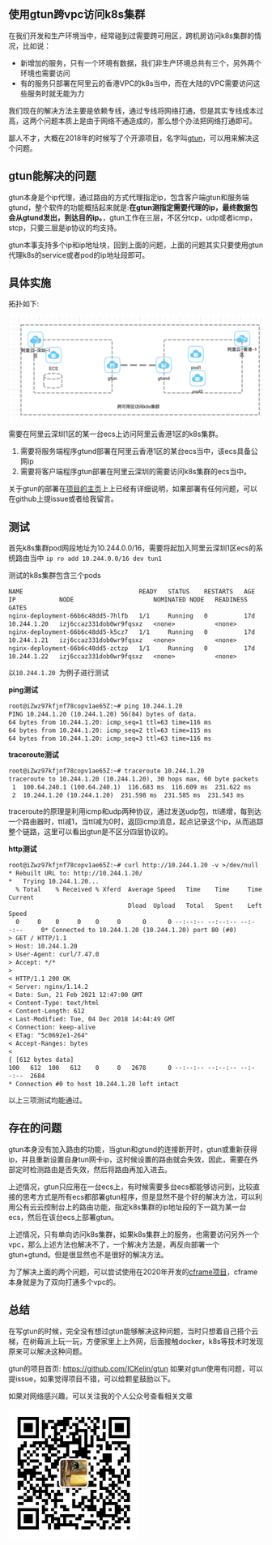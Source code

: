 ## 使用gtun跨vpc访问k8s集群
在我们开发和生产环境当中，经常碰到过需要跨可用区，跨机房访问k8s集群的情况，比如说：

- 新增加的服务，只有一个环境有数据，我们非生产环境总共有三个，另外两个环境也需要访问
- 有的服务只部署在阿里云的香港VPC的k8s当中，而在大陆的VPC需要访问这些服务时就无能为力

我们现在的解决方法主要是依赖专线，通过专线将网络打通，但是其实专线成本过高，这两个问题本质上是由于网络不通造成的，那么想个办法把网络打通即可。

鄙人不才，大概在2018年的时候写了个开源项目，名字叫[gtun](https://github.com/ICKelin/gtun)，可以用来解决这个问题。

## gtun能解决的问题
gtun本身是个ip代理，通过路由的方式代理指定ip，包含客户端gtun和服务端gtund，整个软件的功能概括起来就是:**在gtun测指定需要代理的ip，最终数据包会从gtund发出，到达目的ip。**，gtun工作在三层，不区分tcp，udp或者icmp，stcp，只要三层是ip协议的均支持。

gtun本事支持多个ip和ip地址块，回到上面的问题，上面的问题其实只要使用gtun代理k8s的service或者pod的ip地址段即可。

## 具体实施
拓扑如下:

![](images/gtun-k8s.jpg)

需要在阿里云深圳1区的某一台ecs上访问阿里云香港1区的k8s集群。

1. 需要将服务端程序gtund部署在阿里云香港1区的某台ecs当中，该ecs具备公网ip
2. 需要将客户端程序gtun部署在阿里云深圳的需要访问k8s集群的ecs当中。

关于gtun的部署在[项目的主页](https://github.com/ICKelin/gtun)上上已经有详细说明，如果部署有任何问题，可以在github上提issue或者给我留言。

## 测试
首先k8s集群pod网段地址为10.244.0.0/16，需要将起加入阿里云深圳1区ecs的系统路由当中
`ip ro add 10.244.0.0/16 dev tun1`

测试的k8s集群包含三个pods
```
NAME                                READY   STATUS    RESTARTS   AGE   IP            NODE                      NOMINATED NODE   READINESS GATES
nginx-deployment-66b6c48dd5-7hlfb   1/1     Running   0          17d   10.244.1.20   izj6ccaz331dob0wr9fqsxz   <none>           <none>
nginx-deployment-66b6c48dd5-k5cz7   1/1     Running   0          17d   10.244.1.21   izj6ccaz331dob0wr9fqsxz   <none>           <none>
nginx-deployment-66b6c48dd5-zctzp   1/1     Running   0          17d   10.244.1.22   izj6ccaz331dob0wr9fqsxz   <none>           <none>
```

以`10.244.1.20 `为例子进行测试

**ping测试**
```
root@iZwz97kfjnf78copv1ae65Z:~# ping 10.244.1.20 
PING 10.244.1.20 (10.244.1.20) 56(84) bytes of data.
64 bytes from 10.244.1.20: icmp_seq=1 ttl=63 time=116 ms
64 bytes from 10.244.1.20: icmp_seq=2 ttl=63 time=115 ms
64 bytes from 10.244.1.20: icmp_seq=3 ttl=63 time=116 ms
```

**traceroute测试**
```
root@iZwz97kfjnf78copv1ae65Z:~# traceroute 10.244.1.20 
traceroute to 10.244.1.20 (10.244.1.20), 30 hops max, 60 byte packets
 1  100.64.240.1 (100.64.240.1)  116.683 ms  116.609 ms  231.622 ms
 2  10.244.1.20 (10.244.1.20)  231.598 ms  231.585 ms  231.543 ms
```
traceroute的原理是利用icmp和udp两种协议，通过发送udp包，ttl递增，每到达一个路由器时，ttl减1，当ttl减为0时，返回icmp消息，起点记录这个ip，从而追踪整个链路，这里可以看出gtun是不区分四层协议的。

**http测试**

```
root@iZwz97kfjnf78copv1ae65Z:~# curl http://10.244.1.20 -v >/dev/null
* Rebuilt URL to: http://10.244.1.20/
*   Trying 10.244.1.20...
  % Total    % Received % Xferd  Average Speed   Time    Time     Time  Current
                                 Dload  Upload   Total   Spent    Left  Speed
  0     0    0     0    0     0      0      0 --:--:-- --:--:-- --:--:--     0* Connected to 10.244.1.20 (10.244.1.20) port 80 (#0)
> GET / HTTP/1.1
> Host: 10.244.1.20
> User-Agent: curl/7.47.0
> Accept: */*
> 
< HTTP/1.1 200 OK
< Server: nginx/1.14.2
< Date: Sun, 21 Feb 2021 12:47:00 GMT
< Content-Type: text/html
< Content-Length: 612
< Last-Modified: Tue, 04 Dec 2018 14:44:49 GMT
< Connection: keep-alive
< ETag: "5c0692e1-264"
< Accept-Ranges: bytes
< 
{ [612 bytes data]
100   612  100   612    0     0   2678      0 --:--:-- --:--:-- --:--:--  2684
* Connection #0 to host 10.244.1.20 left intact
```

以上三项测试均能通过。

## 存在的问题
gtun本身没有加入路由的功能，当gtun和gtund的连接断开时，gtun或重新获得ip，并且重新设置自身tun网卡ip，这时候设置的路由就会失效，因此，需要在外部定时检测路由是否失效，然后将路由再加入进去。

上述情况，gtun只应用在一台ecs上，有时候需要多台ecs都能够访问到，比较直接的思考方式是所有ecs都部署gtun程序，但是显然不是个好的解决方法，可以利用公有云云控制台上的路由功能，指定k8s集群的ip地址段的下一跳为某一台ecs，然后在该台ecs上部署gtun。

上述情况，只有单向访问k8s集群，如果k8s集群上的服务，也需要访问另外一个vpc，那么上述方法也解决不了，一个解决方法是，再反向部署一个gtun+gtund。但是很显然也不是很好的解决方法。

为了解决上面的两个问题，可以尝试使用在2020年开发的[cframe项目](https://github.com/ICKelin/cframe)，cframe本身就是为了双向打通多个vpc的。

## 总结
在写gtun的时候，完全没有想过gtun能够解决这种问题，当时只想着自己搭个云梯，在树莓派上玩一玩，方便家里上上外网，后面接触docker，k8s等技术时发现原来可以解决这种问题。

gtun的项目首页: https://github.com/ICKelin/gtun 如果对gtun使用有问题，可以提issue，如果觉得项目不错，可以给颗星鼓励以下。

如果对网络感兴趣，可以关注我的个人公众号查看相关文章

![](images/qrcode.jpg)
